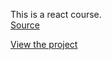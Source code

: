 This is a react course.  
[Source](https://www.youtube.com/watch?v=GNrdg3PzpJQ)  

[View the project](https://victorizbitskiy.github.io/react-course)
